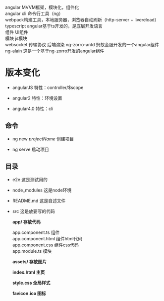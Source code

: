 angular MVVM框架，模块化，组件化  
angular cli 命令行工具（ng）  
webpack构建工具，本地服务器，浏览器自动刷新（http-server + livereload）
typescript angular基于ts开发的，是底层开发语言  
组件 UI组件  
模块 js模块  
websocket 传输协议
后端渲染
ng-zorro-antd 蚂蚁金服开发的一个angular组件  
ng-alain 这是一个基于ng-zorro开发的angular组件

# 版本变化

* angularJS 特性：controller/$scope

* angular2 特性：环境设置

* angular4.0 特性：cli



## 命令

* ng new *projectName* 创建项目  

* ng serve 启动项目  




## 目录

* e2e 这是测试用的

* node_modules 这是node环境

* README.md 这是自述文件

* src 这是放要写的代码  

	**app/ 存放代码**  
     
	app.component.ts 组件  
	app.component.html 组件html代码  
	app.component.css 组件css代码  
	app.module.ts 模块  
     
	**assets/ 存放图片**   
	 
	**index.html 主页**  
	
	**style.css 全局样式**  
	
	**favicon.ico 图标**





